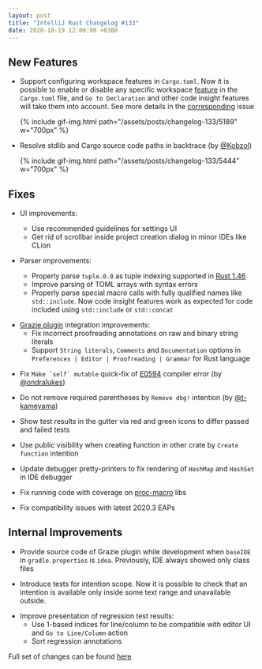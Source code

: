 ```yaml
---
layout: post
title: "IntelliJ Rust Changelog #133"
date: 2020-10-19 12:00:00 +0300
---
```



## New Features

<!-- https://github.com/intellij-rust/intellij-rust/pull/5189 -->
* Support configuring workspace features in `Cargo.toml`.
  Now it is possible to enable or disable any specific workspace [feature](https://doc.rust-lang.org/cargo/reference/features.html) in the `Cargo.toml` file, and `Go to Declaration` and other code insight features will take them into account.
  See more details in the [corresponding](https://github.com/intellij-rust/intellij-rust/pull/5189) issue
  
  {% include gif-img.html path="/assets/posts/changelog-133/5189" w="700px" %}


<!-- https://github.com/intellij-rust/intellij-rust/pull/5444 -->
* Resolve stdlib and Cargo source code paths in backtrace (by [@Kobzol])

  {% include gif-img.html path="/assets/posts/changelog-133/5444" w="700px" %}

## Fixes

* UI improvements:
  <!-- https://github.com/intellij-rust/intellij-rust/pull/6172 -->
  * Use recommended guidelines for settings UI
  
  <!-- https://github.com/intellij-rust/intellij-rust/pull/6179 -->
  * Get rid of scrollbar inside project creation dialog in minor IDEs like CLion
  
* Parser improvements:
  <!-- https://github.com/intellij-rust/intellij-rust/pull/6177 -->
  * Properly parse `tuple.0.0` as tuple indexing supported in [Rust 1.46](https://github.com/rust-lang/rust/blob/master/RELEASES.md#language-1)

  <!-- https://github.com/intellij-rust/intellij-rust/pull/6202 -->
  * Improve parsing of TOML arrays with syntax errors
  
  <!-- https://github.com/intellij-rust/intellij-rust/pull/6143 -->
  * Properly parse special macro calls with fully qualified names like `std::include`. Now code insight features work as expected for code included using `std::include` or `std::concat`
  
<!-- https://github.com/intellij-rust/intellij-rust/pull/6163 -->
* [Grazie plugin](https://plugins.jetbrains.com/plugin/12175-grazie) integration improvements:
  * Fix incorrect proofreading annotations on raw and binary string literals
  * Support `String literals`, `Comments` and `Documentation` options in `Preferences | Editor | Proofreading | Grammar` for Rust language

<!-- https://github.com/intellij-rust/intellij-rust/pull/6184 -->
* Fix ``Make `self` mutable`` quick-fix of [E0594](https://doc.rust-lang.org/error-index.html#E0594) compiler error (by [@ondralukes])

<!-- https://github.com/intellij-rust/intellij-rust/pull/6196 -->
* Do not remove required parentheses by `Remove dbg!` intention (by [@t-kameyama])

<!-- https://github.com/intellij-rust/intellij-rust/pull/6176 -->
* Show test results in the gutter via red and green icons to differ passed and failed tests

<!-- https://github.com/intellij-rust/intellij-rust/pull/6178 -->
* Use public visibility when creating function in other crate by `Create function` intention

<!-- https://github.com/intellij-rust/intellij-rust/pull/6258 -->
* Update debugger pretty-printers to fix rendering of `HashMap` and `HashSet` in IDE debugger

<!-- https://github.com/intellij-rust/intellij-rust/pull/6048 -->
* Fix running code with coverage on [proc-macro](https://doc.rust-lang.org/reference/procedural-macros.html) libs

<!-- https://github.com/intellij-rust/intellij-rust/pull/6223 -->
* Fix compatibility issues with latest 2020.3 EAPs

## Internal Improvements
<!-- https://github.com/intellij-rust/intellij-rust/pull/6163 -->
* Provide source code of Grazie plugin while development when `baseIDE` in `gradle.properties` is `idea`. Previously, IDE always showed only class files

<!-- https://github.com/intellij-rust/intellij-rust/pull/6221 -->
* Introduce tests for intention scope. Now it is possible to check that an intention is available only inside some text range and unavailable outside.

<!-- https://github.com/intellij-rust/intellij-rust/pull/6188 -->
* Improve presentation of regression test results:
  * Use 1-based indices for line/column to be compatible with editor UI and `Go to Line/Column` action
  * Sort regression annotations


Full set of changes can be found [here](https://github.com/intellij-rust/intellij-rust/milestone/41?closed=1)

[@Kobzol]: https://github.com/Kobzol
[@ondralukes]: https://github.com/ondralukes
[@t-kameyama]: https://github.com/t-kameyama
